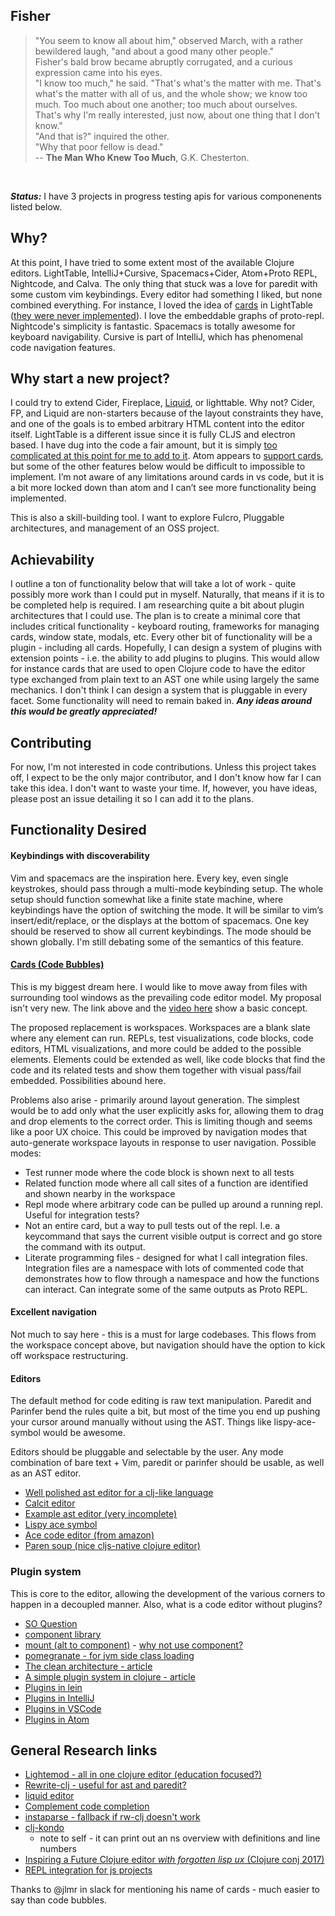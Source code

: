 ## Fisher

> "You seem to know all about him," observed March, with a rather bewildered laugh, "and about a good many other people."  
> Fisher's bald brow became abruptly corrugated, and a curious expression came into his eyes.  
> "I know too much," he said. "That's what's the matter with me. That's what's the matter with all of us, and the whole show; we know too much. Too much about one another; too much about ourselves. That's why I'm really interested, just now, about one thing that I don't know."  
> "And that is?" inquired the other.  
> "Why that poor fellow is dead."  
-- **The Man Who Knew Too Much**, G.K. Chesterton.

<br/>

***Status:*** I have 3 projects in progress testing apis for various componenents listed below.

## Why?

At this point, I have tried to some extent most of the available Clojure editors. LightTable, IntelliJ+Cursive, Spacemacs+Cider, Atom+Proto REPL, Nightcode, and Calva. The only thing that stuck was a love for paredit with some custom vim keybindings. Every editor had something I liked, but none combined everything. For instance, I loved the idea of [cards][2] in LightTable ([they were never implemented][1]). I love the embeddable graphs of proto-repl. Nightcode's simplicity is fantastic. Spacemacs is totally awesome for keyboard navigability. Cursive is part of IntelliJ, which has phenomenal code navigation features.

## Why start a new project?

I could try to extend Cider, Fireplace, [Liquid][14], or lighttable. Why not? Cider, FP, and Liquid are non-starters because of the layout constraints they have, and one of the goals is to embed arbitrary HTML content into the editor itself. LightTable is a different issue since it is fully CLJS and electron based. I have dug into the code a fair amount, but it is simply [too complicated at this point for me to add to it][4].  Atom appears to [support cards][18], but some of the other features below would be difficult to impossible to implement. I’m not aware of any limitations around cards in vs code, but it is a bit more locked down than atom and I can’t see more functionality being implemented. 

This is also a skill-building tool. I want to explore Fulcro, Pluggable architectures, and management of an OSS project. 

## Achievability 

I outline a ton of functionality below that will take a lot of work - quite possibly more work than I could put in myself. Naturally, that means if it is to be completed help is required. I am researching quite a bit about plugin architectures that I could use. The plan is to create a minimal core that includes critical functionality - keyboard routing, frameworks for managing cards, window state, modals, etc. Every other bit of functionality will be a plugin - including all cards. Hopefully, I can design a system of plugins with extension points - i.e. the ability to add plugins to plugins. This would allow for instance cards that are used to open Clojure code to have the editor type exchanged from plain text to an AST one while using largely the same mechanics. I don't think I can design a system that is pluggable in every facet. Some functionality will need to remain baked in. ***Any ideas around this would be greatly appreciated!***

## Contributing

For now, I'm not interested in code contributions. Unless this project takes off, I expect to be the only major contributor, and I don't know how far I can take this idea. I don't want to waste your time. If, however, you have ideas, please post an issue detailing it so I can add it to the plans.

## Functionality Desired

#### Keybindings with discoverability

Vim and spacemacs are the inspiration here. Every key, even single keystrokes, should pass through a multi-mode keybinding setup. The whole setup should function somewhat like a finite state machine, where keybindings have the option of switching the mode. It will be similar to vim’s insert/edit/replace, or the displays at the bottom of spacemacs. One key should be reserved to show all current keybindings. The mode should be shown globally. I'm still debating some of the semantics of this feature.

#### [Cards (Code Bubbles)][5]

This is my biggest dream here. I would like to move away from files with surrounding tool windows as the prevailing code editor model. My proposal isn't very new. The link above and the [video here][2] show a basic concept.
 
The proposed replacement is workspaces. Workspaces are a blank slate where any element can run. REPLs, test visualizations, code blocks, code editors, HTML visualizations, and more could be added to the possible elements. Elements could be extended as well, like code blocks that find the code and its related tests and show them together with visual pass/fail embedded. Possibilities abound here.

Problems also arise - primarily around layout generation. The simplest would be to add only what the user explicitly asks for, allowing them to drag and drop elements to the correct order. This is limiting though and seems like a poor UX choice. This could be improved by navigation modes that auto-generate workspace layouts in response to user navigation. Possible modes:

- Test runner mode where the code block is shown next to all tests
- Related function mode where all call sites of a function are identified and shown nearby in the workspace
- Repl mode where arbitrary code can be pulled up around a running repl. Useful for integration tests?
- Not an entire card, but a way to pull tests out of the repl. I.e. a keycommand that says the current visible output is correct and go store the command with its output. 
- Literate programming files - designed for what I call integration files. Integration files are a namespace with lots of commented code that demonstrates how to flow through a namespace and how the functions can interact. Can integrate some of the same outputs as Proto REPL.

#### Excellent navigation

Not much to say here - this is a must for large codebases. This flows from the workspace concept above, but navigation should have the option to kick off workspace restructuring.

#### Editors

The default method for code editing is raw text manipulation. Paredit and Parinfer bend the rules quite a bit, but most of the time you end up pushing your cursor around manually without using the AST. Things like lispy-ace-symbol would be awesome.


Editors should be pluggable and selectable by the user. Any mode combination of bare text + Vim, paredit or parinfer should be usable, as well as an AST editor.

- [Well polished ast editor for a clj-like language][10]
- [Calcit editor][11]
- [Example ast editor (very incomplete)][9]
- [Lispy ace symbol][6]
- [Ace code editor (from amazon)][7]
- [Paren soup (nice cljs-native clojure editor)][8]

### Plugin system

This is core to the editor, allowing the development of the various corners to happen in a decoupled manner. Also, what is a code editor without plugins?

- [SO Question][20]
- [component library][21]
- [mount (alt to component)][23] - [why not use component?][24]
- [pomegranate - for jvm side class loading][22]
- [The clean architecture - article][25]
- [A simple plugin system in clojure - article][26]
- [Plugins in lein][27]
- [Plugins in IntelliJ][28]
- [Plugins in VSCode][29] 
- [Plugins in Atom][30]


## General Research links

- [Lightemod - all in one clojure editor (education focused?)][12]
- [Rewrite-clj - useful for ast and paredit?][13]
- [liquid editor][14]
- [Complement code completion][15]
- [instaparse - fallback if rw-clj doesn't work][16]
- [clj-kondo][17]
    - note to self - it can print out an ns overview with definitions and line numbers
- [Inspiring a Future Clojure editor _with forgotten lisp ux_ (Clojure conj 2017)][19]
- [REPL integration for js projects][31]

Thanks to @jlmr in slack for mentioning his name of cards - much easier to say than code bubbles.

[1]: https://groups.google.com/forum/#!searchin/light-table-discussion/bubbles/light-table-discussion/AIx17mxKQmo/JiGFRzu6uxkJ
[2]: https://www.kickstarter.com/projects/ibdknox/light-table
[4]: https://groups.google.com/forum/#!msg/light-table-discussion/2csnnNA1pfo/693EWDJVhuwJ
[5]: http://cs.brown.edu/~spr/codebubbles/
[6]: http://oremacs.com/lispy/#lispy-ace-symbol
[7]: https://ace.c9.io/
[8]: https://github.com/oakes/paren-soup/
[9]: https://github.com/Hendekagon/iiiiioiooooo-dom
[10]: http://kevinmahoney.co.uk/articles/structural-editor-prototype/
[11]: https://github.com/Cirru/calcit-editor
[12]: https://github.com/oakes/Lightmod
[13]: https://github.com/xsc/rewrite-clj
[14]: https://github.com/mogenslund/liquid
[15]: https://github.com/alexander-yakushev/compliment
[16]: https://github.com/Engelberg/instaparse
[17]: https://github.com/borkdude/clj-kondo
[18]: https://github.com/moodyloo/atombubble
[19]: https://www.youtube.com/watch?v=K0Tsa3smr1w
[20]: https://stackoverflow.com/questions/17969926/architecture-for-plugins-to-be-loaded-in-runtime
[21]: https://github.com/stuartsierra/component
[22]: https://github.com/clj-commons/pomegranate
[23]: https://github.com/tolitius/mount
[24]: https://github.com/tolitius/mount/blob/master/doc/differences-from-component.md#differences-from-component
[25]: https://blog.cleancoder.com/uncle-bob/2012/08/13/the-clean-architecture.html
[26]: https://yogthos.net/posts/2015-01-15-A-Plugin-System-in-Clojure.html
[27]: https://github.com/technomancy/leiningen/blob/master/doc/PLUGINS.md#writing-a-plugin
[28]: http://www.jetbrains.org/intellij/sdk/docs/basics/plugin_structure/plugin_extensions.html#how-to-get-the-extension-points-list
[29]: https://code.visualstudio.com/api/extension-capabilities/overview
[30]: https://github.com/atom/flight-manual.atom.io
[31]: https://github.com/mauricioszabo/repl-tooling
